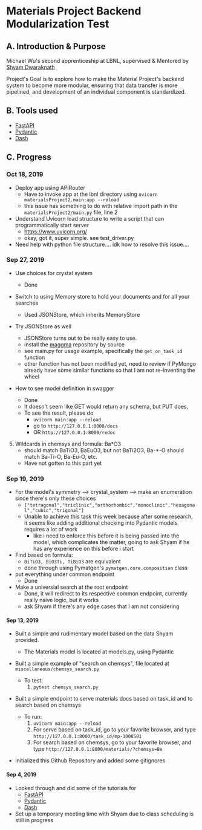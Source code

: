 # Materials Project Backend Modularization Test

## A. Introduction & Purpose
Michael Wu's second apprenticeship at LBNL, supervised & Mentored by [Shyam Dwaraknath](https://www.linkedin.com/in/shyam-dwaraknath/)

Project's Goal is to explore how to make the Material Project's backend system to become more modular, ensuring that data transfer is more pipelined, and development of an individual component is standardized.

## B. Tools used
- [FastAPI](https://github.com/tiangolo/fastapi)
- [Pydantic](https://pydantic-docs.helpmanual.io/)
- [Dash](https://plot.ly/dash/)

## C. Progress

### Oct 18, 2019
- Deploy app using APIRouter
    - Have to invoke app at the lbnl directory using `uvicorn materialsProject2.main:app --reload`
    - this issue has something to do with relative import path in the `materialsProject2/main.py` file, line 2
- Understand Uvicorn load structure to write a script that can programmatically start server
    - https://www.uvicorn.org/
    - okay, got it, super simple. see test_driver.py
- Need help with python file structure.... idk how to resolve this issue....

    

### Sep 27, 2019
- Use choices for crystal system
    - Done

- Switch to using Memory store to hold your documents and for all your searches
    - Used JSONStore, which inherits MemoryStore
- Try JSONStore as well
    - JSONStore turns out to be really easy to use. 
    - install the [maggma](https://github.com/materialsproject/maggma/blob/master/maggma/) repository by source
    - see main.py for usage example, specifically the `get_on_task_id` function
    - other function has not been modified yet, need to review if PyMongo already have some similar functions so that I am not re-inventing the wheel
- How to see model definition in swagger
    - Done
    - It doesn't seem like GET would return any schema, but PUT does. 
    - To see the result, please do
        - `uvicorn main:app --reload`
        - go to `http://127.0.0.1:8000/docs`
        - OR `http://127.0.0.1:8000/redoc`
5. Wildcards in chemsys and formula: Ba*O3 
    - should match BaTiO3, BaEuO3, but not BaTi2O3, Ba-*-O should match Ba-Ti-O, Ba-Eu-O, etc. 
    - Have not gotten to this part yet


### Sep 19, 2019
- For the model's symmetry --> crystal_system --> make an enumeration since there's only these choices
    - `["tetragonal","triclinic","orthorhombic","monoclinic","hexagonal","cubic","trigonal"]`
    - Unable to achieve this task this week because after some research, it seems like adding additional checking into Pydantic models requires a lot of work
        -  like i need to enforce this before it is being passed into the model, which complicates the matter, going to ask Shyam if he has any experience on this before i start
- Find based on formula:
    - `BiTiO3, BiO3Ti, TiBiO3` are equivalent
    - done through using Pymatgen's `pymatgen.core.composition` class
- put everything under common endpoint
    - Done
- Make a universial search at the root endpoint
    - Done, it will redirect to its respective common endpoint, currently really naive logic, but it works
    - ask Shyam if there's any edge cases that I am not considering



#### Sep 13, 2019
- Built a simple and rudimentary model based on the data Shyam provided. 
    - The Materials model is located at models.py, using Pydantic
- Built a simple example of "search on chemsys", file located at `miscellaneous/chemsys_search.py`
    - To test:
        1. `pytest chemsys_search.py`
- Built a simple endpoint to serve materials docs based on task_id and to search based on chemsys
    - To run: 
        1. `uvicorn main:app --reload`
        2. For serve based on task_id, go to your favorite browser, and type `http://127.0.0.1:8000/task_id/mp-1008501`
        3. For search based on chemsys, go to your favorite browser, and type `http://127.0.0.1:8000/materials/?chemsys=Be`


- Initialized this Github Repository and added some gitignores
#### Sep 4, 2019
- Looked through and did some of the tutorials for 
    - [FastAPI](https://github.com/tiangolo/fastapi)
    - [Pydantic](https://pydantic-docs.helpmanual.io/)
    - [Dash](https://plot.ly/dash/)
- Set up a temporary meeting time with Shyam due to class scheduling is still in progress

